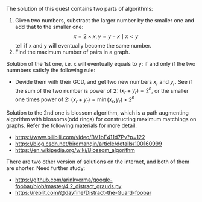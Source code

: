 The solution of this quest contains two parts of algorithms:
1. Given two numbers, substract the larger number by the smaller one and add that to the smaller one:
   $$ x=2\times{x}, y=y-x \mid x<y$$
   tell if x and y will eventually become the same number.
2. Find the maximum number of pairs in a graph.

Solution of the 1st one, i.e. x will eventually equals to y: if and only if the two numnbers satisfy the following rule:
* Devide them with their GCD, and get two new numbers $x_r$ and $y_r$. See if the sum of the two number is power of 2: $(x_r+y_r)=2^n$, or the smaller one times power of 2: $(x_r+y_r)=\min(x_r, y_r)\times2^n$

Solution to the 2nd one is blossom algorithm, which is a path augmenting algorithm with blossoms(odd rings) for constructing maximum matchings on graphs. Refer the following materials for more detail.
* https://www.bilibili.com/video/BV1bE411d7Py?p=122
* https://blog.csdn.net/birdmanqin/article/details/100160999
* https://en.wikipedia.org/wiki/Blossom_algorithm


There are two other version of solutions on the internet, and both of them are shorter. Need further study:
* https://github.com/arinkverma/google-foobar/blob/master/4.2_distract_grauds.py
* https://replit.com/@dayfine/Distract-the-Guard-foobar